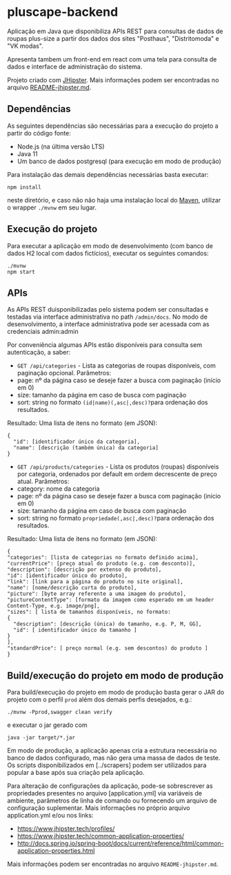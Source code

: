 # pluscape-backend

Aplicação em Java que disponibiliza APIs REST para consultas de dados de roupas plus-size a partir dos dados dos sites "Posthaus", "Distritomoda" e "VK modas".

Apresenta tambem um front-end em react com uma tela para consulta de dados e interface de administração do sistema.

Projeto criado com [JHipster](https://start.jhipster.tech). Mais informações podem ser encontradas no arquivo [README-jhipster.md](./README-jhipster.md).

## Dependências

As seguintes dependências são necessárias para a execução do projeto a partir do código fonte:

- Node.js (na última versão LTS)
- Java 11
- Um banco de dados postgresql (para execução em modo de produção)

Para instalação das demais dependências necessárias basta executar:

```
npm install
```

neste diretório, e caso não não haja uma instalação local do [Maven](https://maven.apache.org), utilizar o wrapper `./mvnw` em seu lugar.

## Execução do projeto

Para executar a aplicação em modo de desenvolvimento (com banco de dados H2 local com dados fictícios), executar os seguintes comandos:

    ./mvnw
    npm start

## APIs

As APIs REST duisponibilizadas pelo sistema podem ser consultadas e testadas via interface administrativa no path `/admin/docs`. No modo de desenvolvimento, a interface administrativa pode ser acessada com as credenciais admin:admin

Por conveniência algumas APIs estão disponíveis para consulta sem autenticação, a saber:

- `GET /api/categories` - Lista as categorias de roupas disponíveis, com paginação opcional.
  Parâmetros:
- page: nº da página caso se deseje fazer a busca com paginação (início em 0)
- size: tamanho da página em caso de busca com paginação
- sort: string no formato `(id|name)(,asc|,desc)?`para ordenação dos resultados.

Resultado: Uma lista de itens no formato (em JSON):

```
{
  "id": [identificador único da categoria],
  "name": [descrição (também única) da categoria]
}
```

- `GET /api/products/categories` - Lista os produtos (roupas) disponíveis por categoria, ordenados por default em ordem decrescente de preço atual. Parâmetros:
- category: nome da categoria
- page: nº da página caso se deseje fazer a busca com paginação (início em 0)
- size: tamanho da página em caso de busca com paginação
- sort: string no formato `propriedade(,asc|,desc)?`para ordenação dos resultados.

Resultado: Uma lista de itens no formato (em JSON):

```
{
"categories": [lista de categorias no formato definido acima],
"currentPrice": [preço atual do produto (e.g. com desconto)],
"description": [descrição por extenso do produto],
"id": [identificador único do produto],
"link": [link para a página do produto no site original],
"name": [nome/descrição curta do produto],
"picture": [byte array referente a uma imagem do produto],
"pictureContentType": [formato da imagem como esperado em um header Content-Type, e.g. image/png],
"sizes": [ lista de tamanhos disponíveis, no formato:
{
  "description": [descrição (única) do tamanho, e.g. P, M, GG],
  "id": [ identificador único do tamanho ]
}
],
"standardPrice": [ preço normal (e.g. sem descontos) do produto ]
}
```

## Build/execução do projeto em modo de produção

Para build/execução do projeto em modo de produção basta gerar o JAR do projeto com o perfil `prod` além dos demais perfis desejados, e.g.:

```
./mvnw -Pprod,swagger clean verify
```

e executar o jar gerado com

```
java -jar target/*.jar
```

Em modo de produção, a aplicação apenas cria a estrutura necessária no banco de dados configurado, mas não gera uma massa de dados de teste. Os scripts disponibilizados em [../scrapers] podem ser utilizados para popular a base após sua criação pela aplicação.

Para alteração de configurações da aplicação, pode-se sobrescrever as propriedades presentes no arquivo [application.yml] via variáveis de ambiente, parâmetros de linha de comando ou fornecendo um arquivo de configuração suplementar. Mais informações no próprio arquivo application.yml e/ou nos links:

- https://www.jhipster.tech/profiles/
- https://www.jhipster.tech/common-application-properties/
- http://docs.spring.io/spring-boot/docs/current/reference/html/common-application-properties.html

Mais informações podem ser encontradas no arquivo `README-jhipster.md`.
